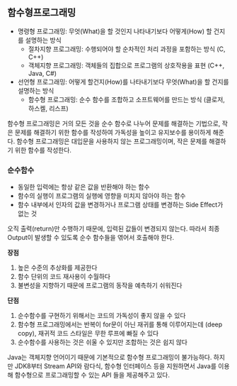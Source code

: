 ## 함수형프로그래밍
- 명령형 프로그래밍: 무엇(What)을 할 것인지 나타내기보다 어떻게(How) 할 건지를 설명하는 방식
    - 절차지향 프로그래밍: 수행되어야 할 순차적인 처리 과정을 포함하는 방식 (C, C++)
    - 객체지향 프로그래밍: 객체들의 집합으로 프로그램의 상호작용을 표현 (C++, Java, C#)
- 선언형 프로그래밍: 어떻게 할건지(How)를 나타내기보다 무엇(What)을 할 건지를 설명하는 방식
    - 함수형 프로그래밍: 순수 함수를 조합하고 소프트웨어를 만드는 방식 (클로저, 하스켈, 리스프)

함수형 프로그래밍은 거의 모든 것을 순수 함수로 나누어 문제를 해결하는 기법으로, 작은 문제를 해결하기 위한 함수를 작성하여 가독성을 높이고 유지보수를 용이하게 해준다. 함수형 프로그래밍은 대입문을 사용하지 않는 프로그래밍이며, 작은 문제를 해결하기 위한 함수를 작성한다. 

### 순수함수
- 동일한 입력에는 항상 같은 값을 반환해야 하는 함수
- 함수의 실행이 프로그램의 실행에 영향을 미치지 않아야 하는 함수
- 함수 내부에서 인자의 값을 변경하거나 프로그램 상태를 변경하는 Side Effect가 없는 것

오직 출력(return)만 수행하기 때문에, 입력된 값들이 변경되지 않는다. 따라서 최종 Output이 발생할 수 있도록 순수 함수들을 엮어서 호출해야 한다.

**장점**

1. 높은 수준의 추상화를 제공한다
2. 함수 단위의 코드 재사용이 수월하다
3. 불변성을 지향하기 때문에 프로그램의 동작을 예측하기 쉬워진다

**단점**

1. 순수함수를 구현하기 위해서는 코드의 가독성이 좋지 않을 수 있다
2. 함수형 프로그래밍에서는 반복이 for문이 아닌 재귀를 통해 이루어지는데 (deep copy), 재귀적 코드 스타일은 무한 루프에 빠질 수 있다
3. 순수함수를 사용하는 것은 쉬울 수 있지만 조합하는 것은 쉽지 않다


Java는 객체지향 언어이기 때문에 기본적으로 함수형 프로그래밍이 불가능하다. 하지만 JDK8부터 Stream API와 람다식, 함수형 인터페이스 등을 지원하면서 Java를 이용해 함수형으로 프로그래밍할 수 있는 API 들을 제공해주고 있다.
